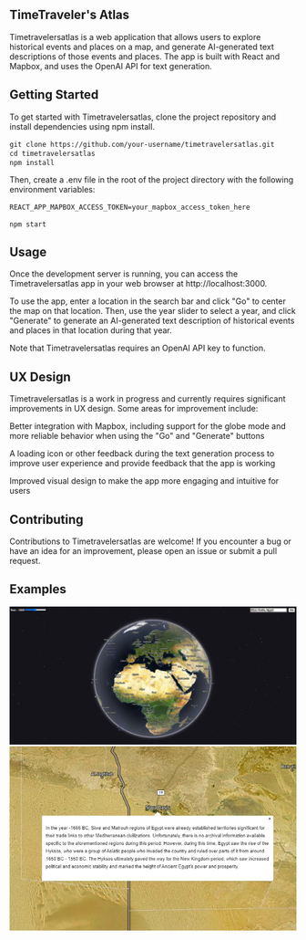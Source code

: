 ## TimeTraveler's Atlas
Timetravelersatlas is a web application that allows users to explore historical events and places on a map, and generate AI-generated text descriptions of those events and places. The app is built with React and Mapbox, and uses the OpenAI API for text generation.

## Getting Started
To get started with Timetravelersatlas, clone the project repository and install dependencies using npm install.

```
git clone https://github.com/your-username/timetravelersatlas.git
cd timetravelersatlas
npm install
```
Then, create a .env file in the root of the project directory with the following environment variables:

```
REACT_APP_MAPBOX_ACCESS_TOKEN=your_mapbox_access_token_here
```
```
npm start
```
## Usage
Once the development server is running, you can access the Timetravelersatlas app in your web browser at http://localhost:3000.

To use the app, enter a location in the search bar and click "Go" to center the map on that location. Then, use the year slider to select a year, and click "Generate" to generate an AI-generated text description of historical events and places in that location during that year.

Note that Timetravelersatlas requires an OpenAI API key to function. 

## UX Design
Timetravelersatlas is a work in progress and currently requires significant improvements in UX design. Some areas for improvement include:

Better integration with Mapbox, including support for the globe mode and more reliable behavior when using the "Go" and "Generate" buttons

A loading icon or other feedback during the text generation process to improve user experience and provide feedback that the app is working

Improved visual design to make the app more engaging and intuitive for users

## Contributing
Contributions to Timetravelersatlas are welcome! If you encounter a bug or have an idea for an improvement, please open an issue or submit a pull request.


## Examples
![Better UX](./overallscreenshot.jpg)
 ![Example gen of Siwa in 1600 BC](./screenshot_generated.jpg)
